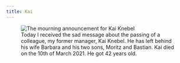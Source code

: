 ```yaml
---
title: Kai
---
```

<figure class="rg:split">
<img src="/img/kai.jpg" alt="The mourning announcement for Kai Knebel">
<figcaption>
Today I received the sad message about the passing of a colleague, my former manager, Kai Knebel. He has left behind his wife Barbara and his two sons, Moritz and Bastian. Kai died on the 10th of March 2021. He got 42 years old.
</figcaption>
</figure>

